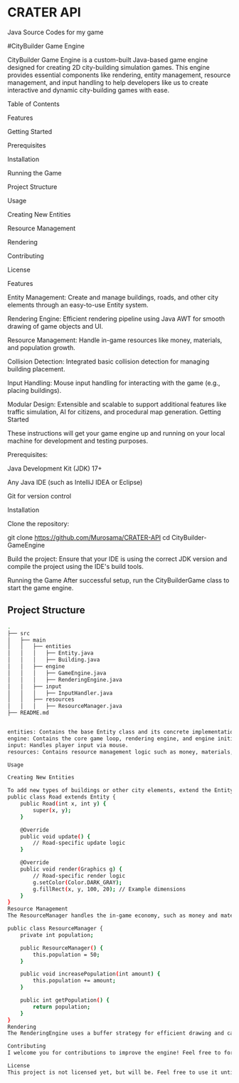 # CRATER API
 Java Source Codes for my game


#CityBuilder Game Engine

CityBuilder Game Engine is a custom-built Java-based game engine designed for creating 2D city-building simulation games. This engine provides essential components like rendering, entity management, resource management, and input handling to help developers like us to create interactive and dynamic city-building games with ease.

Table of Contents

Features

Getting Started

Prerequisites

Installation

Running the Game

Project Structure

Usage

Creating New Entities

Resource Management

Rendering

Contributing

License

Features

Entity Management: Create and manage buildings, roads, and other city elements through an easy-to-use Entity system.

Rendering Engine: Efficient rendering pipeline using Java AWT for smooth drawing of game objects and UI.

Resource Management: Handle in-game resources like money, materials, and population growth.

Collision Detection: Integrated basic collision detection for managing building placement.

Input Handling: Mouse input handling for interacting with the game (e.g., placing buildings).

Modular Design: Extensible and scalable to support additional features like traffic simulation, AI for citizens, and procedural map generation.
Getting Started

These instructions will get your game engine up and running on your local machine for development and testing purposes.

Prerequisites:

Java Development Kit (JDK) 17+

Any Java IDE (such as IntelliJ IDEA or Eclipse)

Git for version control

Installation

Clone the repository:

git clone https://github.com/Murosama/CRATER-API
cd CityBuilder-GameEngine


Build the project: Ensure that your IDE is using the correct JDK version and compile the project using the IDE's build tools.

Running the Game
After successful setup, run the CityBuilderGame class to start the game engine.

## Project Structure

```bash
.
├── src
│   ├── main
│   │   ├── entities
│   │   │   ├── Entity.java
│   │   │   ├── Building.java
│   │   ├── engine
│   │   │   ├── GameEngine.java
│   │   │   ├── RenderingEngine.java
│   │   ├── input
│   │   │   ├── InputHandler.java
│   │   ├── resources
│   │   │   ├── ResourceManager.java
├── README.md


entities: Contains the base Entity class and its concrete implementations like Building.
engine: Contains the core game loop, rendering engine, and engine initialization.
input: Handles player input via mouse.
resources: Contains resource management logic such as money, materials, etc.

Usage

Creating New Entities

To add new types of buildings or other city elements, extend the Entity class. For example, you can create a Road class by following the pattern used in the Building class:
public class Road extends Entity {
    public Road(int x, int y) {
        super(x, y);
    }

    @Override
    public void update() {
        // Road-specific update logic
    }

    @Override
    public void render(Graphics g) {
        // Road-specific render logic
        g.setColor(Color.DARK_GRAY);
        g.fillRect(x, y, 100, 20); // Example dimensions
    }
}
Resource Management
The ResourceManager handles the in-game economy, such as money and materials. You can modify this class to include additional resources (e.g., food, water, energy).

public class ResourceManager {
    private int population;

    public ResourceManager() {
        this.population = 50;
    }

    public void increasePopulation(int amount) {
        this.population += amount;
    }

    public int getPopulation() {
        return population;
    }
}
Rendering
The RenderingEngine uses a buffer strategy for efficient drawing and can be extended to include layers, such as roads, terrain, and UI.

Contributing
I welcome you for contributions to improve the engine! Feel free to fork the repository and submit pull requests with new features, optimizations, or bug fixes.

License
This project is not licensed yet, but will be. Feel free to use it until that day.

